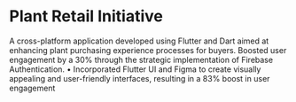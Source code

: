 # Plant Retail Initiative
 A cross-platform application developed using Flutter and Dart aimed at enhancing plant purchasing experience processes for buyers. Boosted user engagement by a 30% through the strategic implementation of Firebase Authentication. •	Incorporated Flutter UI and Figma to create visually appealing and user-friendly interfaces, resulting in a 83% boost in user engagement
